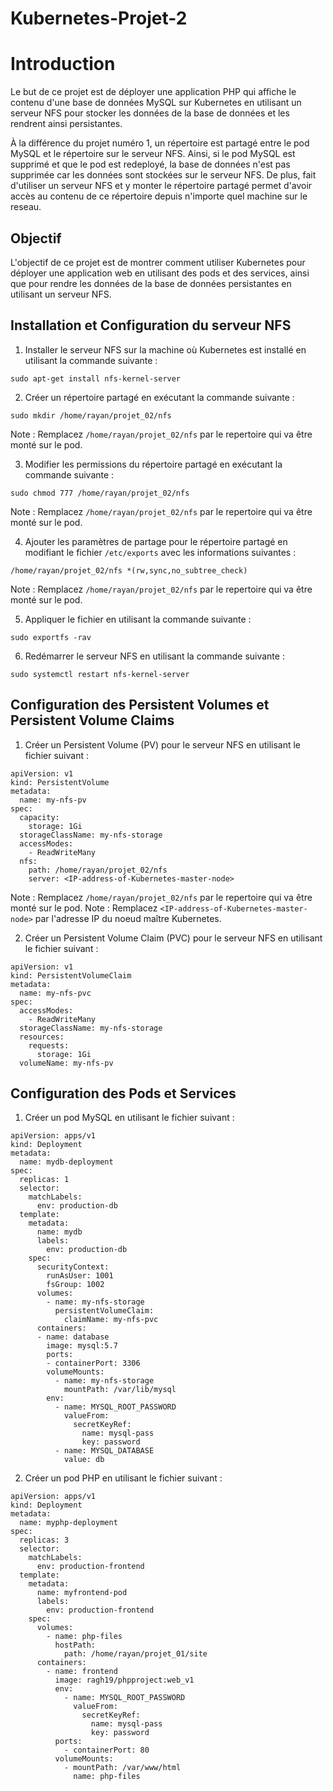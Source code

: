 # Kubernetes-Projet-2

# Introduction

Le but de ce projet est de déployer une application PHP qui affiche le contenu d'une base de données MySQL sur Kubernetes en utilisant un serveur NFS pour stocker les données de la base de données et les rendrent ainsi persistantes.

À la différence du projet numéro 1, un répertoire est partagé entre le pod MySQL et le répertoire sur le serveur NFS. Ainsi, si le pod MySQL est supprimé et que le pod est redeployé, la base de données n'est pas supprimée car les données sont stockées sur le serveur NFS. De plus, fait d'utiliser un serveur NFS et y monter le répertoire partagé permet d'avoir accès au contenu de ce répertoire depuis n'importe quel machine sur le reseau.

## Objectif

L'objectif de ce projet est de montrer comment utiliser Kubernetes pour déployer une application web en utilisant des pods et des services, ainsi que pour rendre les données de la base de données persistantes en utilisant un serveur NFS.

## Installation et Configuration du serveur NFS

1. Installer le serveur NFS sur la machine où Kubernetes est installé en utilisant la commande suivante :

```
sudo apt-get install nfs-kernel-server
```

2. Créer un répertoire partagé en exécutant la commande suivante :

```
sudo mkdir /home/rayan/projet_02/nfs
```

Note : Remplacez `/home/rayan/projet_02/nfs` par le repertoire qui va être monté sur le pod.

3. Modifier les permissions du répertoire partagé en exécutant la commande suivante :

```
sudo chmod 777 /home/rayan/projet_02/nfs
```

Note : Remplacez `/home/rayan/projet_02/nfs` par le repertoire qui va être monté sur le pod.

4. Ajouter les paramètres de partage pour le répertoire partagé en modifiant le fichier `/etc/exports` avec les informations suivantes :

```
/home/rayan/projet_02/nfs *(rw,sync,no_subtree_check)
```

Note : Remplacez `/home/rayan/projet_02/nfs` par le repertoire qui va être monté sur le pod.

5. Appliquer le fichier en utilisant la commande suivante :

```
sudo exportfs -rav
```

6. Redémarrer le serveur NFS en utilisant la commande suivante :

```
sudo systemctl restart nfs-kernel-server
```

## Configuration des Persistent Volumes et Persistent Volume Claims

1. Créer un Persistent Volume (PV) pour le serveur NFS en utilisant le fichier suivant :

```
apiVersion: v1
kind: PersistentVolume
metadata:
  name: my-nfs-pv
spec:
  capacity:
    storage: 1Gi
  storageClassName: my-nfs-storage
  accessModes:
    - ReadWriteMany
  nfs:
    path: /home/rayan/projet_02/nfs
    server: <IP-address-of-Kubernetes-master-node>
```
Note : Remplacez `/home/rayan/projet_02/nfs` par le repertoire qui va être monté sur le pod.
Note : Remplacez `<IP-address-of-Kubernetes-master-node>` par l'adresse IP du noeud maître Kubernetes.

2. Créer un Persistent Volume Claim (PVC) pour le serveur NFS en utilisant le fichier suivant :

```
apiVersion: v1
kind: PersistentVolumeClaim
metadata:
  name: my-nfs-pvc
spec:
  accessModes:
    - ReadWriteMany
  storageClassName: my-nfs-storage
  resources:
    requests:
      storage: 1Gi
  volumeName: my-nfs-pv
```

## Configuration des Pods et Services

1. Créer un pod MySQL en utilisant le fichier suivant :

```
apiVersion: apps/v1
kind: Deployment
metadata:
  name: mydb-deployment
spec:
  replicas: 1
  selector:
    matchLabels:
      env: production-db
  template:
    metadata:
      name: mydb
      labels:
        env: production-db
    spec:
      securityContext:
        runAsUser: 1001
        fsGroup: 1002
      volumes:
        - name: my-nfs-storage
          persistentVolumeClaim:
            claimName: my-nfs-pvc
      containers:
      - name: database
        image: mysql:5.7
        ports:
        - containerPort: 3306
        volumeMounts:
          - name: my-nfs-storage
            mountPath: /var/lib/mysql
        env:
          - name: MYSQL_ROOT_PASSWORD
            valueFrom:
              secretKeyRef:
                name: mysql-pass
                key: password
          - name: MYSQL_DATABASE
            value: db
```


2. Créer un pod PHP en utilisant le fichier suivant :

```
apiVersion: apps/v1
kind: Deployment
metadata:
  name: myphp-deployment
spec:
  replicas: 3
  selector:
    matchLabels:
      env: production-frontend
  template:
    metadata:
      name: myfrontend-pod
      labels:
        env: production-frontend
    spec:
      volumes:
        - name: php-files
          hostPath:
            path: /home/rayan/projet_01/site
      containers:
        - name: frontend
          image: ragh19/phpproject:web_v1
          env:
            - name: MYSQL_ROOT_PASSWORD
              valueFrom:
                secretKeyRef:
                  name: mysql-pass
                  key: password
          ports:
            - containerPort: 80
          volumeMounts:
            - mountPath: /var/www/html
              name: php-files
```
